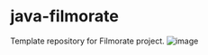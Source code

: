 # java-filmorate
Template repository for Filmorate project.
![image](https://user-images.githubusercontent.com/118057088/232520366-bf3309d4-c3d6-4c8d-a159-c35318b835da.png)
